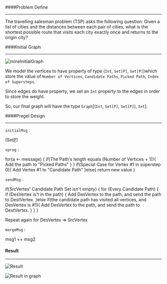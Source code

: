 ####Problem Define

***

The travelling salesman problem (TSP) asks the following question: Given a list of cities and the distances between each pair of cities, what is the shortest possible route that visits each city exactly once and returns to the origin city?

####Initial Graph

***

![mineInitialGraph](http://i.imgur.com/1kJ5mRY.png)


We model the vertices to have property of type (`Int`,  `Set[P]`,  `Set[P]`)which store the value of `Number of Vertices`, `Candidate Paths`, `Picked Path`, `Index of Supersteps`.

Since edges do have property, we set an `Int` property to the edges in order to store the weight.

So, our final graph will have the type `Graph`[(`Int`,  `Set[P]`,  `Set[P]`), `Int`]. 



####Pregel Design

***


`initialMsg` : 

(Set[P]())

`vprog` : 

for(a <- message) {
if(The Path's length equals (Number of Vertices + 1)){
Add the path to "Picked Paths"
}
}
if(Special Case for Vertex #1 in superstep 0){
Add Vertex #1 to "Candidate Path"
}else{
return new value
}


`sendMsg` :

if(SrcVertex' Candidate Path Set isn't empty) {
for (Every Candidate Path) {
if (DesVertex is't in the path) {
Add DesVertex to the path, and send the path to DestVertex.
}else if(the candidate path has visited all vertices, and DesVertex is #1){
Add DesVertex to the path, and send the path to DestVertex.
}
}
}

Repeat again for DesVertex => SrcVertex


`mergeMsg` :

msg1 ++ msg2


#### Result

***

![Result](http://i.imgur.com/cjWzlHS.png)


![Result in graph](http://i.imgur.com/g7ylXg1.png)



